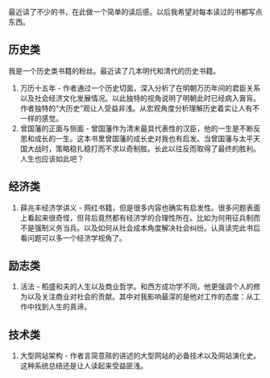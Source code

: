 最近读了不少的书，在此做一个简单的读后感。以后我希望对每本读过的书都写点东西。

## 历史类
我是一个历史类书籍的粉丝。最近读了几本明代和清代的历史书籍。
1. 万历十五年 - 作者通过一个历史切面，深入分析了在明朝万历年间的君臣关系以及社会经济文化发展情况。以此独特的视角说明了明朝此时已经病入膏肓。作者独特的“大历史”观让人受益非浅。从宏观角度分析理解历史着实让人有不一样的感觉。
2. 曾国藩的正面与侧面 - 曾国藩作为清末最具代表性的汉臣，他的一生是不断反思和成长的一生。这本书里曾国藩的成长史对我也有启发。当曾国藩与太平天国大战时，策略稳扎稳打而不求以奇制胜。长此以往反而取得了最终的胜利。人生也应该如此吧？

## 经济类
1. 薛兆丰经济学讲义 - 网红书籍，但是很多内容也确实有启发性。很多问题表面上看起来很奇怪，但背后竟然都有经济学的合理性所在。比如为何用征兵制而不是强制义务当兵。以及如何从社会成本角度解决社会纠纷。认真读完此书后看问题可以多一个经济学视角了。

## 励志类
1. 活法 - 稻盛和夫的人生以及商业哲学。和西方成功学不同，他更强调个人的修为以及关注商业对社会的贡献。其中对我影响最深的是他对工作的态度：从工作中找到人生的真谛。

## 技术类
1. 大型网站架构 - 作者言简意赅的讲述的大型网站的必备技术以及网站演化史。这种系统总结还是让人读起来受益匪浅。


